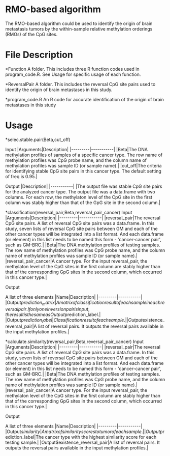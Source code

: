 # RMO-based algorithm
The RMO-based algorithm could be used to identify the origin of brain metastasis tumors by the within-sample relative methylation orderings (RMOs) of the CpG sites.
# File Description
*Function
A folder. This includes three R function codes used in program_code.R. See Usage for specific usage of each function.

*ReversalPair
A folder. This includes the reversal CpG site pairs used to identify the origin of brain metastases in this study.

*program_code.R
An R code for accurate identification of the origin of brain metastases in this study
# Usage
*selec.stable.pair(Beta,cut_off)

Input
|Arguments|Description|
|---------|-----------|
|Beta|The DNA methylation profiles of samples of a specific cancer type. The row name of methylation profiles was CpG probe name, and the column name of methylation profiles was sample ID (or sample name).|
|cut_off|The criteria for identifying stable CpG site pairs in this cancer type. The default setting of freq is 0.95.|

Output
|Description|
|-----------|
|The output file was stable CpG site pairs for the analyzed cancer type. The output file was a data.frame with two columns. For each row, the methylaton level of the CpG site in the first column was stably higher than that of the GpG site in the second column.|

*classification(reversal_pair,Beta,reversal_pair_cancer)
Input
|Arguments|Description|
|---------|-----------|
|reversal_pair|The reversal CpG site pairs. A list of reversal CpG site pairs was a data.frame. In this study, seven lists of reversal CpG site pairs between GM and each of the other cancer types will be integrated into a list format. And each data.frame (or element) in this list needs to be named this form - 'cancer-cancer pair', such as GM-BRC.|
|Beta|The DNA methylation profiles of testing samples. The row name of methylation profiles was CpG probe name, and the column name of methylation profiles was sample ID (or sample name).|
|reversal_pair_cancer|A cancer type. For the input reversal_pair, the methylaton level of the CpG sites in the first column are stably higher than that of the corresponding GpG sites in the second column, which occurred in this cancer type.| 

Output

A list of three elements
|Name|Description|
|---------|-----------|
|Output$prediction_matrix|A matrix of classification result of each sample in each reversal pair. If only one inversion pair is input, the result is the same as Output$prediction_label.|
|Output$prediction_label|Classification result of each sample.|
|Output$existence_reversal_pair|A list of reversal pairs. It outputs the reversal pairs available in the input methylation profiles.|

*calculate.similarity(reversal_pair,Beta,reversal_pair_cancer)
Input
|Arguments|Description|
|---------|-----------|
|reversal_pair|The reversal CpG site pairs. A list of reversal CpG site pairs was a data.frame. In this study, seven lists of reversal CpG site pairs between GM and each of the other cancer types will be integrated into a list format. And each data.frame (or element) in this list needs to be named this form - 'cancer-cancer pair', such as GM-BRC.|
|Beta|The DNA methylation profiles of testing samples. The row name of methylation profiles was CpG probe name, and the column name of methylation profiles was sample ID (or sample name).|
|reversal_pair_cancer|A cancer type. For the input reversal_pair, the methylaton level of the CpG sites in the first column are stably higher than that of the corresponding GpG sites in the second column, which occurred in this cancer type.| 

Output

A list of three elements 
|Name|Description|
|---------|-----------|
|Output$similarity|A matrix of similarity scores to tumor of each sample.|
|Output$prediction_label|The cancer type with the highest similarity score for each testing sample.|
|Output$existence_reversal_pair|A list of reversal pairs. It outputs the reversal pairs available in the input methylation profiles.|
